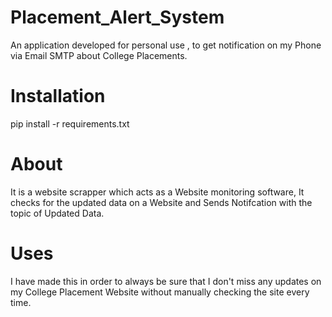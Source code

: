 # Placement_Alert_System
An application developed for personal use , to get notification on my Phone via Email SMTP about College Placements.


# Installation
pip install -r requirements.txt

# About
It is a website scrapper which acts as a Website monitoring software, It checks for the updated data on a Website and Sends Notifcation with the topic of Updated Data.

# Uses
I have made this in order to always be sure that I don't miss any updates on my College Placement Website without manually checking the site every time. 
